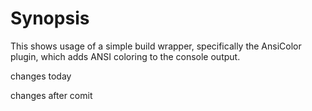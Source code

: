# Synopsis

This shows usage of a simple build wrapper, specifically the
AnsiColor plugin, which adds ANSI coloring to the console output.


changes today 

changes after comit
